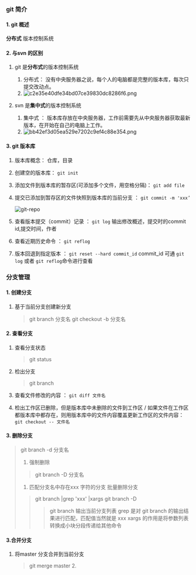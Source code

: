 ### git 简介
#### 1. git 概述 
 **分布式** 版本控制系统
#### 2. 与svn 的区别
1. git 是**分布式**的版本控制系统
    1. 分布式： 没有中央服务器之说，每个人的电脑都是完整的版本库，每次只提交改动点。
    2. ![c2e35e40dfe34bd07ce39830dc8286f6.png](en-resource://database/413:0)

2. svn 是**集中式**的版本控制系统
    1. 集中式 ： 版本库存放在中央服务器，工作前需要先从中央服务器获取最新版本，在开始在自己的电脑上工作。
    2. ![bb42ef3d05ea529e7202c9ef4c88e354.png](en-resource://database/411:0)

#### 3. git 版本库
1. 版本库概念： 仓库，目录

2. 创建空的版本库： `git init`

3. 添加文件到版本库的暂存区(可添加多个文件，用空格分隔)： `git add file` 

4. 提交已添加到暂存区的文件快照到版本库的当前分支 ： `git commit -m 'xxx’`

   ![git-repo](https://www.liaoxuefeng.com/files/attachments/919020037470528/0)

5. 查看版本提交（commit）记录 ： `git log`  输出修改概述，提交时的commit id,提交时间，作者

6. 查看近期历史命令 ： `git reflog`

7. 版本回退到指定版本 ： `git reset --hard commit_id`  commit_id 可通 `git log` 或者 `git reflog`命令进行查看

### 分支管理
#### 1. 创建分支
1. 基于当前分支创建新分支
    > git branch 分支名
    > git checkout -b 分支名

#### 2. 查看分支
1. 查看分支状态

    > git status

2. 检出分支

   > git branch

3. 查看文件修改的内容 ： `git diff 文件名`

4. 检出工作区已删除，但是版本库中未删除的文件到工作区 / 如果文件在工作区都版本库中都存在，则用版本库中的文件内容覆盖更新工作区的文件内容： `git checkout -- 文件名`

#### 3. 删除分支
   > git branch -d 分支名 
   > 1. 强制删除
   >  > git branch -D 分支名
   > 1. 匹配分支名中存在xxx 字符的分支 批量删除分支
   >  > git branch |grep 'xxx' |xargs git branch -D 
   >  > > git branch 输出当前分支列表
   >  > > grep 是对 git branch 的输出结果进行匹配，匹配值当然就是 xxx 
   >  > > xargs 的作用是将参数列表转换成小块分段传递给其他命令

#### 3.合并分支
1. 将master 分支合并到当前分支
    > git merge master
    > 2.